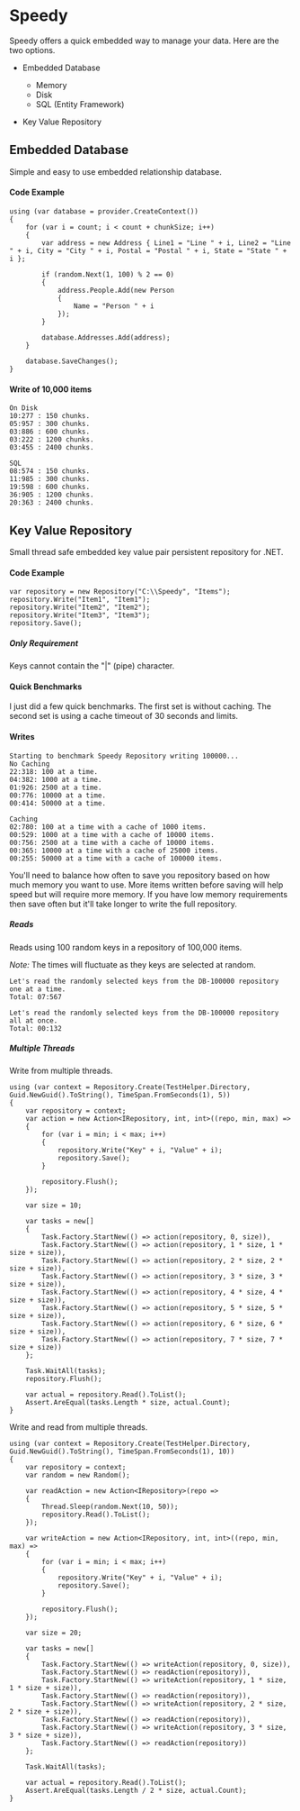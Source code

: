 # Speedy

Speedy offers a quick embedded way to manage your data. Here are the two options.

* Embedded Database
	* Memory
	* Disk
	* SQL (Entity Framework)

* Key Value Repository


## Embedded Database

Simple and easy to use embedded relationship database.

#### Code Example

```
using (var database = provider.CreateContext())
{
	for (var i = count; i < count + chunkSize; i++)
	{
		var address = new Address { Line1 = "Line " + i, Line2 = "Line " + i, City = "City " + i, Postal = "Postal " + i, State = "State " + i };

		if (random.Next(1, 100) % 2 == 0)
		{
			address.People.Add(new Person
			{
				Name = "Person " + i
			});
		}

		database.Addresses.Add(address);
	}

	database.SaveChanges();
}
```

#### Write of 10,000 items

```
On Disk
10:277 : 150 chunks.
05:957 : 300 chunks.
03:886 : 600 chunks.
03:222 : 1200 chunks.
03:455 : 2400 chunks.

SQL
08:574 : 150 chunks.
11:985 : 300 chunks.
19:598 : 600 chunks.
36:905 : 1200 chunks.
20:363 : 2400 chunks.
```

## Key Value Repository

Small thread safe embedded key value pair persistent repository for .NET.

#### Code Example

```
var repository = new Repository("C:\\Speedy", "Items");
repository.Write("Item1", "Item1");
repository.Write("Item2", "Item2");
repository.Write("Item3", "Item3");
repository.Save();
```

##### Only Requirement

Keys cannot contain the "|" (pipe) character.

#### Quick Benchmarks

I just did a few quick benchmarks. The first set is without caching. The second set is using a cache timeout of 30 seconds and limits.

#### Writes

```
Starting to benchmark Speedy Repository writing 100000...
No Caching
22:318: 100 at a time.
04:382: 1000 at a time.
01:926: 2500 at a time.
00:776: 10000 at a time.
00:414: 50000 at a time.

Caching
02:780: 100 at a time with a cache of 1000 items.
00:529: 1000 at a time with a cache of 10000 items.
00:756: 2500 at a time with a cache of 10000 items.
00:365: 10000 at a time with a cache of 25000 items.
00:255: 50000 at a time with a cache of 100000 items.
```

You'll need to balance how often to save you repository based on how much memory you want to use. More items written before saving
will help speed but will require more memory. If you have low memory requirements then save often but it'll take longer to write the 
full repository.

##### Reads

Reads using 100 random keys in a repository of 100,000 items.

*Note:* The times will fluctuate as they keys are selected at random.

```
Let's read the randomly selected keys from the DB-100000 repository one at a time.
Total: 07:567

Let's read the randomly selected keys from the DB-100000 repository all at once.
Total: 00:132
```

##### Multiple Threads

Write from multiple threads.

```
using (var context = Repository.Create(TestHelper.Directory, Guid.NewGuid().ToString(), TimeSpan.FromSeconds(1), 5))
{
	var repository = context;
	var action = new Action<IRepository, int, int>((repo, min, max) =>
	{
		for (var i = min; i < max; i++)
		{
			repository.Write("Key" + i, "Value" + i);
			repository.Save();
		}

		repository.Flush();
	});

	var size = 10;

	var tasks = new[]
	{
		Task.Factory.StartNew(() => action(repository, 0, size)),
		Task.Factory.StartNew(() => action(repository, 1 * size, 1 * size + size)),
		Task.Factory.StartNew(() => action(repository, 2 * size, 2 * size + size)),
		Task.Factory.StartNew(() => action(repository, 3 * size, 3 * size + size)),
		Task.Factory.StartNew(() => action(repository, 4 * size, 4 * size + size)),
		Task.Factory.StartNew(() => action(repository, 5 * size, 5 * size + size)),
		Task.Factory.StartNew(() => action(repository, 6 * size, 6 * size + size)),
		Task.Factory.StartNew(() => action(repository, 7 * size, 7 * size + size))
	};

	Task.WaitAll(tasks);
	repository.Flush();

	var actual = repository.Read().ToList();
	Assert.AreEqual(tasks.Length * size, actual.Count);
}
```

Write and read from multiple threads.

```
using (var context = Repository.Create(TestHelper.Directory, Guid.NewGuid().ToString(), TimeSpan.FromSeconds(1), 10))
{
	var repository = context;
	var random = new Random();

	var readAction = new Action<IRepository>(repo =>
	{
		Thread.Sleep(random.Next(10, 50));
		repository.Read().ToList();
	});

	var writeAction = new Action<IRepository, int, int>((repo, min, max) =>
	{
		for (var i = min; i < max; i++)
		{
			repository.Write("Key" + i, "Value" + i);
			repository.Save();
		}

		repository.Flush();
	});

	var size = 20;

	var tasks = new[]
	{
		Task.Factory.StartNew(() => writeAction(repository, 0, size)),
		Task.Factory.StartNew(() => readAction(repository)),
		Task.Factory.StartNew(() => writeAction(repository, 1 * size, 1 * size + size)),
		Task.Factory.StartNew(() => readAction(repository)),
		Task.Factory.StartNew(() => writeAction(repository, 2 * size, 2 * size + size)),
		Task.Factory.StartNew(() => readAction(repository)),
		Task.Factory.StartNew(() => writeAction(repository, 3 * size, 3 * size + size)),
		Task.Factory.StartNew(() => readAction(repository))
	};

	Task.WaitAll(tasks);

	var actual = repository.Read().ToList();
	Assert.AreEqual(tasks.Length / 2 * size, actual.Count);
}
```